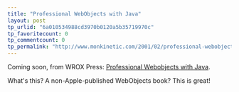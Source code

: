 ```yaml
---
title: "Professional WebObjects with Java"
layout: post
tp_urlid: "6a010534988cd3970b0120a5b35719970c"
tp_favoritecount: 0
tp_commentcount: 0
tp_permalink: "http://www.monkinetic.com/2001/02/professional-webobjects-with-java.html"
---
```

Coming soon, from WROX Press: <a href="http://search.borders.com/fcgi-bin/db2www/search/search.d2w/Details?&amp;mediaType=Book&amp;prodID=51721566">Professional Webobjects with Java</a>.

What&#39;s this? A non-Apple-published WebObjects book? This is great!
